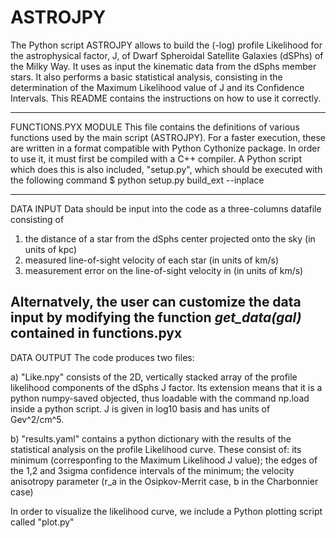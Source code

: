 # ASTROJPY
The Python script ASTROJPY allows to build the (-log) profile Likelihood for the astrophysical factor, J, of Dwarf Spheroidal Satellite Galaxies (dSPhs) of the Milky Way. It uses as input the kinematic data from the dSphs member stars. It also performs a basic statistical analysis, consisting in the determination of the Maximum Likelihood value of J and its Confidence Intervals. This README contains the instructions on how to use it correctly.

-------------------------------------------------------------------------------------------------------------------------------

FUNCTIONS.PYX MODULE
This file contains the definitions of various functions used by the main script (ASTROJPY). For a faster execution, these are
written in a format compatible with Python Cythonize package. In order to use it, it must first be compiled with a C++ compiler. A Python script which does this is also included, "setup.py", which should be executed with the following command
$ python setup.py build_ext --inplace

-------------------------------------------------------------------------------------------------------------------------------

DATA INPUT
Data should be input into the code as a three-columns datafile consisting of

1) the distance of a star from the dSphs center projected onto the sky (in units of kpc)
2) measured line-of-sight velocity of each star (in units of km/s)
3) measurement error on the line-of-sight velocity in (in units of km/s)

Alternatvely, the user can customize the data input by modifying the function *get_data(gal)* contained in functions.pyx 
-------------------------------------------------------------------------------------------------------------------------------

DATA OUTPUT
The code produces two files:

a) "Like.npy" consists of the 2D, vertically stacked array of the profile likelihood components of the dSphs J factor. Its extension means that it is a python numpy-saved objected, thus loadable with the command np.load inside a python script.
J is given in log10 basis and has units of Gev^2/cm^5. 

b) "results.yaml" contains a python dictionary with the results of the statistical analysis on the profile
  Likelihood curve. These consist of: its minimum (corresponfing to the Maximum Likelihood J value); the edges of the 1,2 and 3sigma confidence intervals of the minimum; the velocity anisotropy parameter (r_a in the Osipkov-Merrit case, b in the Charbonnier case) 

In order to visualize the likelihood curve, we include a Python plotting script called "plot.py"

